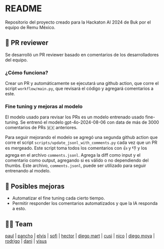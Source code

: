 # README

Repositorio del proyecto creado para la Hackaton AI 2024 de Buk por el equipo de Remu México.

## 🤖 PR reviewer

Se desarrolló un PR reviewer basado en comentarios de los desarrolladores del equipo.

### ¿Cómo funciona?

Crear un PR y automáticamente se ejecutará una github action, que corre el script `workflow/main.py`, que revisará el código y agregará comentarios a este.

### Fine tuning y mejoras al modelo

El modelo usado para revisar los PRs es un modelo entrenado usado fine-tuning. Se entrenó el modelo gpt-4o-2024-08-06 con data de más de 3000 comentarios de PRs 🇲🇽 anteriores.

Para seguir mejorando el modelo se agregó una segunda github action que corre el script `scripts/update_jsonl_with_comments.py` cada vez que un PR es mergeado. Este script toma todos los comentarios con 👍 y 👎 y los agrega en el archivo `comments.jsonl`. Agrega la diff como input y el comentario como output, agregando si es válido o no dependiendo del thumbs. Este archivo, `comments.jsonl`, puede ser utilizado para seguir entrenando al modelo.

## 🚀 Posibles mejoras

- Automatizar el fine tuning cada cierto tiempo.
- Permitir responder los comentarios automatizados y que la IA responda a esto.

## 🌮🌮 Team

[paul](@paulBukDev) | [pancho](@fbarrosbuk) | [elvis](@okk-o) | [sofi](@sofiapavlovic) | [hector](@hepem) | [diego mart](@diegoamartinez) | [cusi](@gastoncusimano) | [nico](@nicomeyer) | [diego moya](@godiemp) | [rodrigo](@rgevert) | [dani](@daquiroz) | [yisus](jovalles21)
